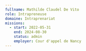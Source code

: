 ```yaml
---
fullname: Mathilde Claudel De Vito
role: Intrapreneuse
domaine: Intraprenariat
missions:
  - start: 2022-05-31
    end: 2024-08-30
    status: admin
    employer: Cour d'appel de Nancy
---
```


